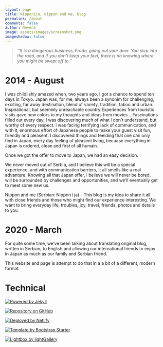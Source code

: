 ```yaml
---
layout: page
title: Nipponija, Nippon and me, blog 
permalink: /about
comments: false
author: Nevena
image: assets/images/screenshot.png
imageshadow: false
---
```

> *''It is a dangerous business, Frodo, going out your door. You step into the road, and if you don't keep your feet, there is no knowing where you might be swept off to.''*

# 2014 - August

I was childlishly amazed when, two years ago, I got a chance to spend ten days in Tokyo. Japan was, for me, always been a synonim for challenging, exciting, far away destination, blend of variety, tradition, taboo and urban. Inspirational, but seeminly unreachable country.Experiences from touristic visits gave new colors to my thoughts and ideas from movies... Fascinations filled out every day, I was discovering much of what I don't understand, but worthy of every respect. I was facing terrifying lack of communication, and with it, enormous effort of Japanese people to make your guest visit fun, friendly and pleasent. I discovered things and feelding that one can only find in Japan, every day feeling of pleasent living, becuase everything in Japan is ordered, clean and first of all humain. 

Once we got the offer to move to Japan, we had an easy decision. 

We never moved out of Serbia, and I believe this will be a special experience, and with communication barriers, it all smells like a real advanture. Knowing all that Japan offer, I believe we will never be bored, will be surrounded by challenges and opportunities, and we'll eventually get to meet some new us. 

Nippon and me (Serbian: Nippon i ja) - This blog is my idea to share it all with close friends and those who might find our experience interesting. We want to bring everyday life, troubles, joy, travel, friends, photos and details to you. 

# 2020 - March

For quite some time, we've been talking about translating original blog, written in Serbian, to English and allowing our international friends to enjoy in Japan as much as our family and Serbian friend. 

This website and page is attempt to do that in a a bit of a different, modern format.

# Technical

[![Powered by Jekyll](https://img.shields.io/badge/Powered%20by-Jekyll-blue?style=for-the-badge)](https://jekyllrb.com/)

[![Repository on GitHub](https://img.shields.io/badge/Repository%20on-GitHub-blue?style=for-the-badge)](https://github.com/nipponija/nipponija.com)

[![Deployed by Netlify](https://img.shields.io/badge/Depoyed%20by-Netlify-blue?style=for-the-badge)](https://www.netlify.com/)

[![Template by Bootstrap Starter](https://img.shields.io/badge/Template%20by-Bootstrap%20Starter-blue?style=for-the-badge)](https://bootstrapstarter.com/bootstrap-templates/jekyll-theme-memoirs/)

[![Lightbox by lightGallery](https://img.shields.io/badge/Lightbox%20by-lightGallery-blue?style=for-the-badge)](http://sachinchoolur.github.io/lightGallery/)
